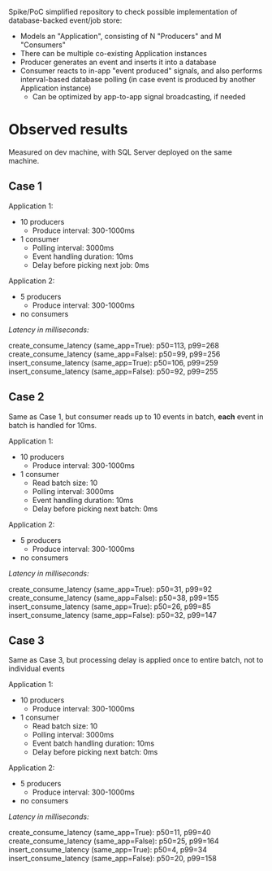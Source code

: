 Spike/PoC simplified repository to check possible implementation of database-backed event/job store:
- Models an "Application", consisting of N "Producers" and M "Consumers"
- There can be multiple co-existing Application instances
- Producer generates an event and inserts it into a database
- Consumer reacts to in-app "event produced" signals, and also performs interval-based database polling (in case event is produced by another Application instance)
    - Can be optimized by app-to-app signal broadcasting, if needed

# Observed results

Measured on dev machine, with SQL Server deployed on the same machine.

## Case 1

Application 1:
  - 10 producers
    - Produce interval: 300-1000ms
  - 1 consumer
    - Polling interval: 3000ms
    - Event handling duration: 10ms
    - Delay before picking next job: 0ms

Application 2:
  - 5 producers
    - Produce interval: 300-1000ms
  - no consumers

*Latency in milliseconds:*

create_consume_latency (same_app=True): p50=113, p99=268
create_consume_latency (same_app=False): p50=99, p99=256
insert_consume_latency (same_app=True): p50=106, p99=259
insert_consume_latency (same_app=False): p50=92, p99=255

## Case 2

Same as Case 1, but consumer reads up to 10 events in batch, **each** event in batch is handled for 10ms.

Application 1:
- 10 producers
    - Produce interval: 300-1000ms
- 1 consumer
    - Read batch size: 10
    - Polling interval: 3000ms
    - Event handling duration: 10ms
    - Delay before picking next batch: 0ms

Application 2:
- 5 producers
    - Produce interval: 300-1000ms
- no consumers

*Latency in milliseconds:*

create_consume_latency (same_app=True): p50=31, p99=92
create_consume_latency (same_app=False): p50=38, p99=155
insert_consume_latency (same_app=True): p50=26, p99=85
insert_consume_latency (same_app=False): p50=32, p99=147

## Case 3

Same as Case 3, but processing delay is applied once to entire batch, not to individual events

Application 1:
- 10 producers
    - Produce interval: 300-1000ms
- 1 consumer
    - Read batch size: 10
    - Polling interval: 3000ms
    - Event batch handling duration: 10ms
    - Delay before picking next batch: 0ms

Application 2:
- 5 producers
    - Produce interval: 300-1000ms
- no consumers

*Latency in milliseconds:*

create_consume_latency (same_app=True): p50=11, p99=40
create_consume_latency (same_app=False): p50=25, p99=164
insert_consume_latency (same_app=True): p50=4, p99=34
insert_consume_latency (same_app=False): p50=20, p99=158
